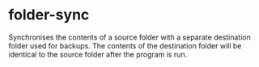 # folder-sync

Synchronises the contents of a source folder with a separate destination folder used for backups. The contents of the destination folder will be identical to the source folder after the program is run.
